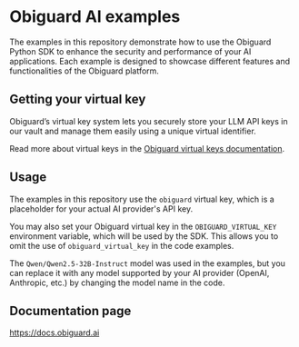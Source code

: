 # Obiguard AI examples

The examples in this repository demonstrate how to use the Obiguard Python SDK to enhance the security and performance
of your AI applications. Each example is designed to showcase different features and functionalities of the Obiguard
platform.

## Getting your virtual key

Obiguard’s virtual key system lets you securely store your LLM API keys in our vault and manage them easily using a
unique virtual identifier.

Read more about virtual keys in the [Obiguard virtual keys documentation](https://docs.obiguard.ai/virtual-keys).

## Usage

The examples in this repository use the `obiguard` virtual key, which is a placeholder for your actual AI provider's API
key.

You may also set your Obiguard virtual key in the `OBIGUARD_VIRTUAL_KEY` environment variable, which will be used by the
SDK. This allows you to omit the use of `obiguard_virtual_key` in the code examples.

The `Qwen/Qwen2.5-32B-Instruct` model was used in the examples, but you can replace it with any model supported by your
AI provider (OpenAI, Anthropic, etc.) by changing the model name in the code.

## Documentation page

https://docs.obiguard.ai
